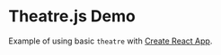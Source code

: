 # Theatre.js Demo

Example of using basic `theatre` with [Create React App](https://github.com/facebook/create-react-app).
